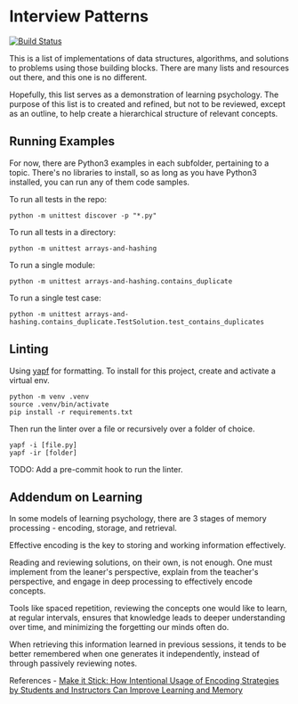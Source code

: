 # Interview Patterns
[![Build Status](https://app.travis-ci.com/patchneranartkomol/InterviewPatterns.svg?branch=main)](https://app.travis-ci.com/patchneranartkomol/InterviewPatterns)

This is a list of implementations of data structures, algorithms, and solutions to problems using those building blocks. There are many lists and resources out there, and this one is no different.

Hopefully, this list serves as a demonstration of learning psychology. The purpose of this list is to created and refined, but not to be reviewed, except as an outline, to help create a hierarchical structure of relevant concepts.

## Running Examples
For now, there are Python3 examples in each subfolder, pertaining to a topic. There's no libraries to install, so as long as you have Python3 installed, you can run any of them code samples.

To run all tests in the repo:
```
python -m unittest discover -p "*.py"
```

To run all tests in a directory:
```
python -m unittest arrays-and-hashing
```

To run a single module:
```
python -m unittest arrays-and-hashing.contains_duplicate
```

To run a single test case:
```
python -m unittest arrays-and-hashing.contains_duplicate.TestSolution.test_contains_duplicates
```

## Linting
Using [yapf](https://github.com/google/yapf) for formatting. To install for this project, create and activate a virtual env.
```
python -m venv .venv
source .venv/bin/activate
pip install -r requirements.txt
```

Then run the linter over a file or recursively over a folder of choice.
```
yapf -i [file.py]
yapf -ir [folder]
```

TODO: Add a pre-commit hook to run the linter.

## Addendum on Learning
In some models of learning psychology, there are 3 stages of memory processing - encoding, storage, and retrieval.

Effective encoding is the key to storing and working information effectively.

Reading and reviewing solutions, on their own, is not enough. One must implement from the leaner's perspective, explain from the teacher's perspective, and engage in deep processing to effectively encode concepts.

Tools like spaced repetition, reviewing the concepts one would like to learn, at regular intervals, ensures that knowledge leads to deeper understanding over time, and minimizing the forgetting our minds often do.

When retrieving this information learned in previous sessions, it tends to be better remembered when one generates it independently, instead of through passively reviewing notes.

References - [Make it Stick: How Intentional Usage of Encoding Strategies by Students and Instructors Can Improve Learning and Memory](https://www.psychologyinaction.org/psychology-in-action-1/2021/12/12/make-it-stick-how-intentional-usage-of-encoding-strategies-by-students-and-instructors-can-improve-learning-and-memory)
